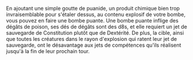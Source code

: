En ajoutant une simple goutte de puanide, un produit chimique bien trop invraisemblable pour s'étaler dessus, au contenu explosif de votre bombe, vous pouvez en faire une bombe puante. Une bombe puante inflige des dégâts de poison, ses dés de dégâts sont des d8s, et elle requiert un jet de sauvegarde de Constitution plutôt que de Dextérité. De plus, la cible, ainsi que toutes les créatures dans le rayon d'explosion qui ratent leur jet de sauvegarde, ont le désavantage aux jets de compétences qu'ils réalisent jusqu'à la fin de leur prochain tour.